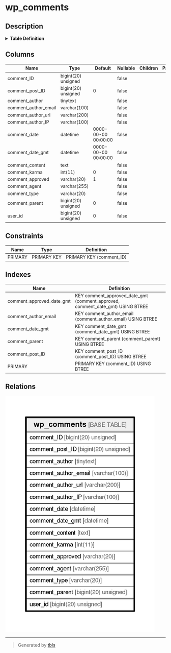 # wp_comments

## Description

<details>
<summary><strong>Table Definition</strong></summary>

```sql
CREATE TABLE `wp_comments` (
  `comment_ID` bigint(20) unsigned NOT NULL AUTO_INCREMENT,
  `comment_post_ID` bigint(20) unsigned NOT NULL DEFAULT '0',
  `comment_author` tinytext COLLATE utf8mb4_unicode_ci NOT NULL,
  `comment_author_email` varchar(100) COLLATE utf8mb4_unicode_ci NOT NULL DEFAULT '',
  `comment_author_url` varchar(200) COLLATE utf8mb4_unicode_ci NOT NULL DEFAULT '',
  `comment_author_IP` varchar(100) COLLATE utf8mb4_unicode_ci NOT NULL DEFAULT '',
  `comment_date` datetime NOT NULL DEFAULT '0000-00-00 00:00:00',
  `comment_date_gmt` datetime NOT NULL DEFAULT '0000-00-00 00:00:00',
  `comment_content` text COLLATE utf8mb4_unicode_ci NOT NULL,
  `comment_karma` int(11) NOT NULL DEFAULT '0',
  `comment_approved` varchar(20) COLLATE utf8mb4_unicode_ci NOT NULL DEFAULT '1',
  `comment_agent` varchar(255) COLLATE utf8mb4_unicode_ci NOT NULL DEFAULT '',
  `comment_type` varchar(20) COLLATE utf8mb4_unicode_ci NOT NULL DEFAULT '',
  `comment_parent` bigint(20) unsigned NOT NULL DEFAULT '0',
  `user_id` bigint(20) unsigned NOT NULL DEFAULT '0',
  PRIMARY KEY (`comment_ID`),
  KEY `comment_post_ID` (`comment_post_ID`),
  KEY `comment_approved_date_gmt` (`comment_approved`,`comment_date_gmt`),
  KEY `comment_date_gmt` (`comment_date_gmt`),
  KEY `comment_parent` (`comment_parent`),
  KEY `comment_author_email` (`comment_author_email`(10))
) ENGINE=InnoDB AUTO_INCREMENT=50 DEFAULT CHARSET=utf8mb4 COLLATE=utf8mb4_unicode_ci
```

</details>

## Columns

| Name                 | Type                | Default             | Nullable | Children | Parents | Comment |
| -------------------- | ------------------- | ------------------- | -------- | -------- | ------- | ------- |
| comment_ID           | bigint(20) unsigned |                     | false    |          |         |         |
| comment_post_ID      | bigint(20) unsigned | 0                   | false    |          |         |         |
| comment_author       | tinytext            |                     | false    |          |         |         |
| comment_author_email | varchar(100)        |                     | false    |          |         |         |
| comment_author_url   | varchar(200)        |                     | false    |          |         |         |
| comment_author_IP    | varchar(100)        |                     | false    |          |         |         |
| comment_date         | datetime            | 0000-00-00 00:00:00 | false    |          |         |         |
| comment_date_gmt     | datetime            | 0000-00-00 00:00:00 | false    |          |         |         |
| comment_content      | text                |                     | false    |          |         |         |
| comment_karma        | int(11)             | 0                   | false    |          |         |         |
| comment_approved     | varchar(20)         | 1                   | false    |          |         |         |
| comment_agent        | varchar(255)        |                     | false    |          |         |         |
| comment_type         | varchar(20)         |                     | false    |          |         |         |
| comment_parent       | bigint(20) unsigned | 0                   | false    |          |         |         |
| user_id              | bigint(20) unsigned | 0                   | false    |          |         |         |

## Constraints

| Name    | Type        | Definition               |
| ------- | ----------- | ------------------------ |
| PRIMARY | PRIMARY KEY | PRIMARY KEY (comment_ID) |

## Indexes

| Name                      | Definition                                                                     |
| ------------------------- | ------------------------------------------------------------------------------ |
| comment_approved_date_gmt | KEY comment_approved_date_gmt (comment_approved, comment_date_gmt) USING BTREE |
| comment_author_email      | KEY comment_author_email (comment_author_email) USING BTREE                    |
| comment_date_gmt          | KEY comment_date_gmt (comment_date_gmt) USING BTREE                            |
| comment_parent            | KEY comment_parent (comment_parent) USING BTREE                                |
| comment_post_ID           | KEY comment_post_ID (comment_post_ID) USING BTREE                              |
| PRIMARY                   | PRIMARY KEY (comment_ID) USING BTREE                                           |

## Relations

![er](wp_comments.png)

---

> Generated by [tbls](https://github.com/k1LoW/tbls)

